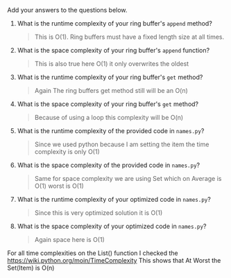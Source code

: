 Add your answers to the questions below.

1. What is the runtime complexity of your ring buffer's `append` method?

   > This is O(1). Ring buffers must have a fixed length size at all times.

2. What is the space complexity of your ring buffer's `append` function?

   > This is also true here O(1) it only overwrites the oldest

3. What is the runtime complexity of your ring buffer's `get` method?

   > Again The ring buffers get method still will be an O(n)

4. What is the space complexity of your ring buffer's `get` method?

   > Because of using a loop this complexity will be O(n)

5. What is the runtime complexity of the provided code in `names.py`?
   > Since we used python because I am setting the item the time complexity is only O(1)
6. What is the space complexity of the provided code in `names.py`?
   > Same for space complexity we are using Set which on Average is O(1) worst is O(1)
7. What is the runtime complexity of your optimized code in `names.py`?
   > Since this is very optimized solution it is O(1)
8. What is the space complexity of your optimized code in `names.py`?
   > Again space here is O(1)

For all time complexities on the List() function I checked the https://wiki.python.org/moin/TimeComplexity
This shows that At Worst the Set(Item) is O(n)
